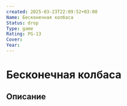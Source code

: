 ```yaml
---
created: 2025-03-23T22:09:52+03:00
Name: Бесконечная колбаса
Status: drop
Type: game
Rating: PG-13
Cover: 
Year: 
---
```


# Бесконечная колбаса





## Описание


